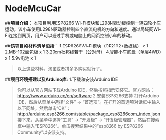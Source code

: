 # NodeMcuCar
##**项目介绍：**  本项目利用ESP8266 Wi-Fi模块和L298N驱动板控制一辆四轮小车运动。该小车使用L298N驱动器控制四个直流电机的方向和速度。通过局域网Wi-Fi连接到网页，用户可以通过手机或电脑上的网页控制小车的移动。

##**该项目的材料清单包括：**
1.ESP8266Wi-Fi模块（CP2102+数据线） x 1
2.MB-102面包板 x 1
3.20cm杜邦线若干（公对母）
4.智能小车底盘（单层4WD）x 1
5.9v电池 x 1
>以上这些材料，淘宝或者拼多多购买就行了。


##**项目环境搭建以及Arduino库:**
1.下载和安装Arduino IDE
>你可以从官方网站下载Arduino IDE，然后按照指示安装它。官方网站：https://www.arduino.cc/en/software
2.安装ESP8266支持
>打开Arduino IDE，然后从菜单中选择“文件” -> “首选项”。在打开的首选项对话框中输入以下网址，然后单击“OK”：
>http://arduino.esp8266.com/stable/package_esp8266com_index.json
>接下来，从菜单中选择“工具” -> “开发板” -> “开发板管理器”，然后在搜索框中输入“ESP8266”。单击搜索结果中的“esp8266 by ESP8266 Community”以安装支持。
